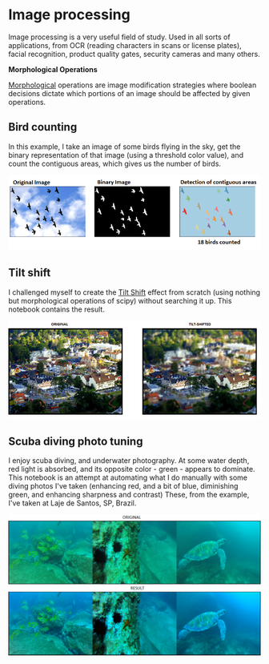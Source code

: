 Image processing
============
Image processing is a very useful field of study. Used in all sorts of applications, from OCR (reading characters in scans or license plates), facial recognition, product quality gates, security cameras and many others.

**Morphological Operations**

[Morphological](https://en.wikipedia.org/wiki/Mathematical_morphology) operations are image modification strategies where boolean decisions dictate which portions of an image should be affected by given operations.

Bird counting
------------
In this example, I take an image of some birds flying in the sky, get the binary representation of that image (using a threshold color value), and count the contiguous areas, which gives us the number of birds.

![Bird counting](DocImages/BirdCounting.png)

Tilt shift
------------
I challenged myself to create the [Tilt Shift](https://en.wikipedia.org/wiki/Tilt%E2%80%93shift_photography) effect from scratch (using nothing but morphological operations of scipy) without searching it up. This notebook contains the result.

![Tilt shift](DocImages/TiltShift.png)

Scuba diving photo tuning
------------
I enjoy scuba diving, and underwater photography. At some water depth, red light is absorbed, and its opposite color - green - appears to dominate. This notebook is an attempt at automating what I do manually with some diving photos I've taken (enhancing red, and a bit of blue, diminishing green, and enhancing sharpness and contrast)
These, from the example, I've taken at Laje de Santos, SP, Brazil.

![Tilt shift](DocImages/DivePhotoTuning.png)
